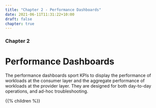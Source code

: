 ```yaml
---
title: "Chapter 2 - Performance Dashboards"
date: 2021-06-11T11:31:22+10:00
draft: false
chapter: true
---
```


### Chapter 2
# Performance Dashboards

The performance dashboards sport KPIs to display the performance of workloads at the consumer layer and the aggregate performance of workloads at the provider layer. They are designed for both day-to-day operations, and ad-hoc troubleshooting. 

{{% children %}}